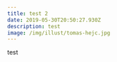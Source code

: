 ```yaml
---
title: test 2
date: 2019-05-30T20:50:27.930Z
description: test
image: /img/illust/tomas-hejc.jpg
---
```

test
